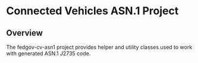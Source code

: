# Connected Vehicles ASN.1 Project

## Overview

The fedgov-cv-asn1 project provides helper and utility classes used to work with generated ASN.1 J2735 code. 